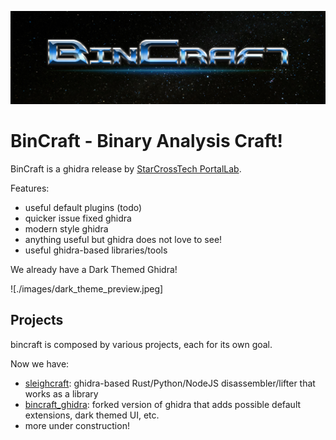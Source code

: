 ![bincraft-logo](./images/logo.jpeg)

# BinCraft - Binary Analysis Craft!

BinCraft is a ghidra release by [StarCrossTech PortalLab](https://www.starcross.tech/#/).

Features:

- useful default plugins (todo)
- quicker issue fixed ghidra
- modern style ghidra
- anything useful but ghidra does not love to see!
- useful ghidra-based libraries/tools

We already have a Dark Themed Ghidra!

![./images/dark_theme_preview.jpeg]

## Projects

bincraft is composed by various projects, each for its own goal.

Now we have:

- [sleighcraft](https://github.com/StarCrossPortal/sleighcraft): ghidra-based Rust/Python/NodeJS disassembler/lifter that works as a library
- [bincraft_ghidra](https://github.com/StarCrossPortal/bincraft_ghidra): forked version of ghidra that adds possible default extensions, dark themed UI, etc.
- more under construction!